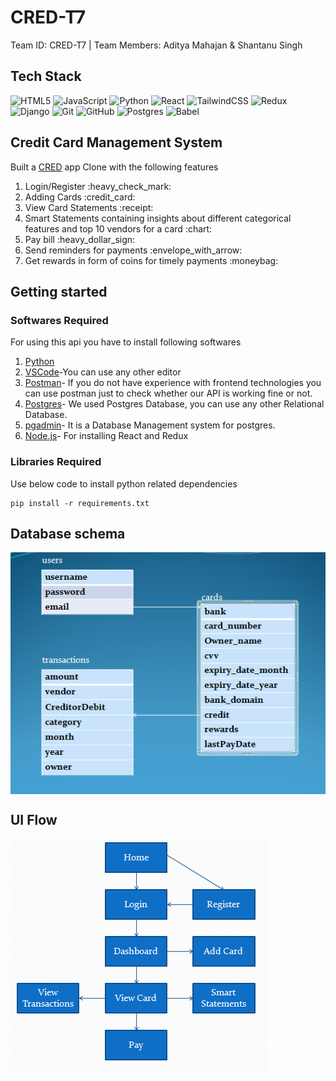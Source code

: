# CRED-T7
Team ID: CRED-T7 | Team Members: Aditya Mahajan &amp; Shantanu Singh

## Tech Stack
<p align="left">
<img alt="HTML5" src="https://img.shields.io/badge/html5%20-%23E34F26.svg?&style=for-the-badge&logo=html5&logoColor=white"/> <img alt="JavaScript" src="https://img.shields.io/badge/javascript%20-%23323330.svg?&style=for-the-badge&logo=javascript&logoColor=%23F7DF1E"/> <img alt="Python" src="https://img.shields.io/badge/python%20-%2314354C.svg?&style=for-the-badge&logo=python&logoColor=white"/> <img alt="React" src="https://img.shields.io/badge/react%20-%2320232a.svg?&style=for-the-badge&logo=react&logoColor=%2361DAFB"/> <img alt="TailwindCSS" src="https://img.shields.io/badge/tailwindcss%20-%2338B2AC.svg?&style=for-the-badge&logo=tailwind-css&logoColor=white"/> <img alt="Redux" src="https://img.shields.io/badge/redux%20-%23593d88.svg?&style=for-the-badge&logo=redux&logoColor=white"/> <img alt="Django" src="https://img.shields.io/badge/django%20-%23092E20.svg?&style=for-the-badge&logo=django&logoColor=white"/> <img alt="Git" src="https://img.shields.io/badge/git%20-%23F05033.svg?&style=for-the-badge&logo=git&logoColor=white"/> <img alt="GitHub" src="https://img.shields.io/badge/github%20-%23121011.svg?&style=for-the-badge&logo=github&logoColor=white"/> <img alt="Postgres" src ="https://img.shields.io/badge/postgres-%23316192.svg?&style=for-the-badge&logo=postgresql&logoColor=white"/> <img alt="Babel" src="https://img.shields.io/badge/Babel-F9DC3e?style=for-the-badge&logo=babel&logoColor=black" />
</p>

## Credit Card Management System
Built a <a href="https://cred.club/">CRED</a> app Clone with the following features

<ol>
<li>Login/Register :heavy_check_mark:</li> 
<li>Adding Cards :credit_card:</li> 
<li>View Card Statements :receipt:</li> 
<li>Smart Statements containing insights about different categorical features and top 10 vendors for a card :chart:</li>  
<li>Pay bill :heavy_dollar_sign:</li> 
<li>Send reminders for payments :envelope_with_arrow:</li> 
<li>Get rewards in form of coins for timely payments :moneybag: </li> 
</ol>

## Getting started 

### Softwares Required

For using this api you have to install following softwares
1. [Python](https://www.python.org/)
2. [VSCode](https://code.visualstudio.com/)-You can use any other editor
3. [Postman](https://www.postman.com/)- If you do not have experience with frontend technologies you can use postman just to check whether our API is working fine or not.
4. [Postgres](https://www.postgresql.org/)- We used Postgres Database, you can use any other Relational Database.
5. [pgadmin](https://www.pgadmin.org/)- It is a Database Management system for postgres.
6. [Node.js](https://nodejs.org/en/download/)- For installing React and Redux

### Libraries Required
Use below code to install python related dependencies
```
pip install -r requirements.txt
```


## Database schema
<img src="https://github.com/Crio-Winter-of-Doing-2021/CRED-T7/blob/1bc2ef7562b86a4e631ee257d27c4b98f4374bf0/db_schema.PNG" alt="DBSCHEMA" align="center">

## UI Flow
<img src="ui_flow.PNG" alt="UIFLOW" align="center">
  
